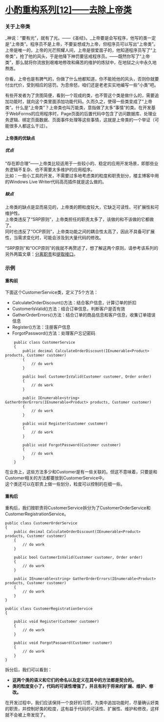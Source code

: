 # [小酌重构系列[12]——去除上帝类][0]

### 关于上帝类

_神说：“要有光”，就有了光。——《圣经》。_上帝要是会写程序，他写的类一定是“上帝类”。程序员不是上帝，不要妄想成为上帝，但程序员可以写出“上帝类”。上帝是唯一的，上帝的光芒照耀人间，上帝是很爱面子的，他知道程序员写了“上帝类”，抢了他的风头，于是他降下神罚要惩戒程序员。——既然你写了“上帝类”，那么就将你流放到艰难地修改和痛苦的维护的炼狱中，在地狱之火中永久地熬炼。

你看，上帝也是有脾气的，你做了什么他都知道，你不能抢他的风头，否则你就要付出代价，受到相应的惩罚。为息帝怒，咱们还是老老实实地编写一些“小类”吧。

有些开发者为了贪图简便，看到一个现成的类，也不管这个类是做什么的，需要追加功能时，就向这个类里面添加功能代码。久而久之，使得一些类变成了“上帝类”。什么是“上帝类”？上帝类也叫万能类，意指做了太多“事情”的类。在开发基于WebForms的应用程序时，Page页面的后置代码中包含了访问数据库、处理业务逻辑、绑定页面数据、页面事件处理等这些事情，这就是上帝类的一个举证（可能很多人都这么干过）。

#### 上帝类的优缺点

##### 优点

“存在即合理”——上帝类比较适用于一些较小的、稳定的应用开发场景，即那些业务逻辑不复杂、也不需要太多维护的应用程序。  
比如：一些小工具的开发，不需要过多地考虑类的粒度和职责划分，楼主博客中用的Windows Live Writer代码高亮插件就是这么做的。

##### 缺点

上帝类的缺点是显而易见的，上帝类的颗粒度较大，它缺乏可读性、可扩展性和可维护性。  
上帝类违反了“SRP原则”，上帝类担任的职责太多了，该做的和不该做的它都做了。  
同时也违反了“OCP原则”，上帝类功能之间的耦合性太高了，因此不具备可扩展性，当需求变化时，可能会涉及到大量代码的修改。

“SRP原则”和“OCP原则”的我就不再赘述了，想了解这两个原则，请参考该系列的另外两篇文章：[分离职责][1]和[提取接口][2]。

### 示例

#### 重构前

下面这个CustomerService类，定义了5个方法：

* CalculateOrderDiscount()方法：结合客户信息，计算订单的折扣
* CustomerIsValid()方法：结合订单信息，判断客户是否有效
* GatherOrderErrors()方法：结合订单的商品信息和客户信息，收集订单错误信息
* Register()方法：注册客户信息
* ForgotPassword()方法：处理客户忘记密码
```
    public class CustomerService
    {
        public decimal CalculateOrderDiscount(IEnumerable<Product> products, Customer customer)
        {
            // do work
        }
    
        public bool CustomerIsValid(Customer customer, Order order)
        {
            // do work
        }
    
        public IEnumerable<string> GatherOrderErrors(IEnumerable<Product> products, Customer customer)
        {
            // do work
        }
    
        public void Register(Customer customer)
        {
            // do work
        }
    
        public void ForgotPassword(Customer customer)
        {
            // do work
        }
    }
```

在业务上，这些方法多少和Customer是有一些关联的。但这不意味着，只要是和Customer相关的方法都要放到CustomerService中。  
这个类还可以在职责上做一些划分，粒度可以控制的在细一些。

#### 重构后

重构后，我们按职责将CustomerService拆分为了CustomerOrderService和CustomerRegistrationService。

    public class CustomerOrderService
    {
        public decimal CalculateOrderDiscount(IEnumerable<Product> products, Customer customer)
        {
            // do work
        }
    
        public bool CustomerIsValid(Customer customer, Order order)
        {
            // do work
        }
    
        public IEnumerable<string> GatherOrderErrors(IEnumerable<Product> products, Customer customer)
        {
            // do work
        }
    }
    
    public class CustomerRegistrationService
    {
    
        public void Register(Customer customer)
        {
            // do work
        }
    
        public void ForgotPassword(Customer customer)
        {
            // do work
        }
    }
    

拆分后，我们可以看到：

* **这两个类的语义和它们的命名以及定义在其中的方法都是契合的。**
* **类的粒度变小了，代码的可读性增强了，并且有利于将来的扩展、维护、修改。**

在开发过程中，我们应该保持一个良好的习惯，为类中追加功能时，尽量确认好类的职责，并控制好类的粒度，这有益于代码的可读性、扩展性、维护和修改，这样就不会被上帝发现了。

[0]: http://www.cnblogs.com/keepfool/p/5492635.html
[1]: http://www.cnblogs.com/keepfool/p/5484139.html
[2]: http://www.cnblogs.com/keepfool/p/5472217.html